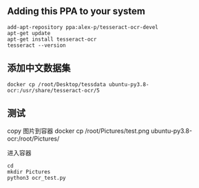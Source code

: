 ## Adding this PPA to your system
```
add-apt-repository ppa:alex-p/tesseract-ocr-devel
apt-get update
apt-get install tesseract-ocr
tesseract --version
```
## 添加中文数据集
```
docker cp /root/Desktop/tessdata ubuntu-py3.8-ocr:/usr/share/tesseract-ocr/5
```
## 测试
copy 图片到容器
docker cp /root/Pictures/test.png ubuntu-py3.8-ocr:/root/Pictures/

进入容器
```
cd 
mkdir Pictures
python3 ocr_test.py
```

